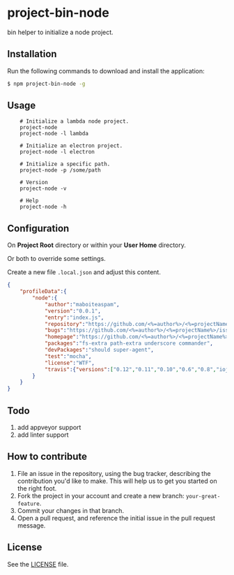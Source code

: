# project-bin-node
bin helper to initialize a node project.

## Installation
Run the following commands to download and install the application:

```sh
$ npm project-bin-node -g
```

## Usage

```
    # Initialize a lambda node project.
    project-node
    project-node -l lambda
    
    # Initialize an electron project.
    project-node -l electron
    
    # Initialize a specific path.
    project-node -p /some/path
    
    # Version
    project-node -v
    
    # Help
    project-node -h
```

## Configuration

On __Project Root__ directory or within your __User Home__ directory.

Or both to override some settings.

Create a new file ```.local.json``` and adjust this content.

```json
{
	"profileData":{
		"node":{
			"author":"maboiteaspam",
			"version":"0.0.1",
			"entry":"index.js",
			"repository":"https://github.com/<%=author%>/<%=projectName%>.git",
			"bugs":"https://github.com/<%=author%>/<%=projectName%>/issues",
			"homepage":"https://github.com/<%=author%>/<%=projectName%>#readme",
            "packages":"fs-extra path-extra underscore commander",
            "devPackages":"should super-agent",
			"test":"mocha",
			"license":"WTF",
			"travis":{"versions":["0.12","0.11","0.10","0.6","0.8","iojs","iojs-v1.0.4"]}
		}
	}
}
```


## Todo

1. add appveyor support
2. add linter support


## How to contribute

1. File an issue in the repository, using the bug tracker, describing the
   contribution you'd like to make. This will help us to get you started on the
   right foot.
2. Fork the project in your account and create a new branch:
   `your-great-feature`.
3. Commit your changes in that branch.
4. Open a pull request, and reference the initial issue in the pull request
   message.

## License
See the [LICENSE](./LICENSE) file.
